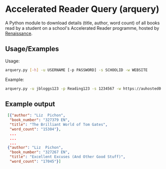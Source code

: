 
# Accelerated Reader Query (arquery)

A Python module to download details (title, author, word count) of all books read by a student on a school's Accelerated Reader programme, hosted by [Renaissance](https://www.renaissance.com.au/practice/accelerated-reader/). 


## Usage/Examples

Usage:
```bash
arquery.py [-h] -u USERNAME [-p PASSWORD] -s SCHOOLID -w WEBSITE
```

Example:
```bash
arquery.py -u jbloggs123 -p Reading123 -s 1234567 -w https://auhosted0.renlearn.com.au
```

## Example output

```json
 [{"author": "Liz  Pichon",
  "book_number": "327379 EN",
  "title": "The Brilliant World of Tom Gates",
  "word_count": "15304"},
  ...
  ...
  ...
 {"author": "Liz  Pichon",
  "book_number": "327267 EN",
  "title": "Excellent Excuses (And Other Good Stuff)",
  "word_count": "17045"}]
  ```

